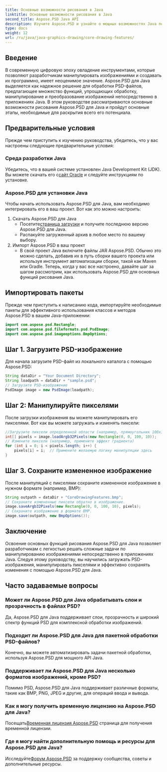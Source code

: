 ```yaml
---
title: Основные возможности рисования в Java
linktitle: Основные возможности рисования в Java
second_title: Aspose.PSD Java API
description: Изучите Aspose.PSD и узнайте о мощных возможностях Java по манипулированию изображениями. Узнайте, как программно загружать, манипулировать и сохранять изображения PSD.
type: docs
weight: 12
url: /ru/java/java-graphics-drawing/core-drawing-features/
---
```

## Введение
В современную цифровую эпоху овладение инструментами, которые позволяют разработчикам манипулировать изображениями и создавать их программно, имеет неоценимое значение. Aspose.PSD для Java выделяется как надежное решение для обработки PSD-файлов, предлагающее множество функций, упрощающих обработку, манипулирование и преобразование изображений непосредственно в приложениях Java. В этом руководстве рассматриваются основные возможности рисования Aspose.PSD для Java и пройдут основные этапы, необходимые для раскрытия всего его потенциала.
## Предварительные условия
Прежде чем приступить к изучению руководства, убедитесь, что у вас настроены следующие предварительные условия:
### Среда разработки Java
 Убедитесь, что в вашей системе установлен Java Development Kit (JDK). Вы можете скачать его с[сайт Oracle](https://www.oracle.com/java/technologies/javase-jdk11-downloads.html) и следуйте инструкциям по установке.
### Aspose.PSD для установки Java
Чтобы начать использовать Aspose.PSD для Java, вам необходимо интегрировать его в ваш проект. Вот как это можно настроить:
1. Скачать Aspose.PSD для Java
   -  Посетите[страница загрузки](https://releases.aspose.com/psd/java/) и получите последнюю версию Aspose.PSD для Java.
   - Распакуйте загруженный архив в любое место по вашему выбору.
2. Импорт Aspose.PSD в ваш проект
   - В свой проект Java включите файлы JAR Aspose.PSD. Обычно это можно сделать, добавив их в путь сборки вашего проекта или используя инструмент автоматизации сборки, такой как Maven или Gradle.
Теперь, когда у вас все настроено, давайте шаг за шагом рассмотрим, как использовать Aspose.PSD для основных функций рисования Java.
## Импортировать пакеты
Прежде чем приступить к написанию кода, импортируйте необходимые пакеты для эффективного использования классов и методов Aspose.PSD в вашем Java-приложении:
```java
import com.aspose.psd.Rectangle;
import com.aspose.psd.fileformats.psd.PsdImage;
import com.aspose.psd.imageoptions.BmpOptions;
```
## Шаг 1. Загрузите PSD-изображение
Для начала загрузите PSD-файл из локального каталога с помощью Aspose.PSD:
```java
String dataDir = "Your Document Directory";
String loadpath = dataDir + "sample.psd";
// Загрузите PSD-изображение
PsdImage image = new PsdImage(loadpath);
```
## Шаг 2: Манипулируйте пикселями
После загрузки изображения вы можете манипулировать его пикселями. Вот как вы можете загружать и изменять пиксели:
```java
//Загрузите пиксели определенной области (например, прямоугольник 100x10, начиная с верхнего левого угла).
int[] pixels = image.loadArgb32Pixels(new Rectangle(0, 0, 100, 10));
// Измените пиксели (например, примените эффект градиента)
for (int i = 0; i < pixels.length; i++) {
    pixels[i] = i;  // Примените желаемую логику манипуляции здесь
}
```
## Шаг 3. Сохраните измененное изображение
После манипуляций с пикселями сохраните измененное изображение в нужном формате (например, BMP):
```java
String outpath = dataDir + "CoreDrawingFeatures.bmp";
// Сохраните измененные пиксели обратно в изображение.
image.saveArgb32Pixels(new Rectangle(0, 0, 100, 10), pixels);
// Сохраните изображение в формате BMP.
image.save(outpath, new BmpOptions());
```

## Заключение
Освоение основных функций рисования Aspose.PSD для Java позволяет разработчикам с легкостью решать сложные задачи по манипулированию изображениями непосредственно в приложениях Java. Следуя этому руководству, вы научились загружать PSD-изображения, манипулировать пикселями и эффективно сохранять изменения с помощью Aspose.PSD для Java.
## Часто задаваемые вопросы
### Может ли Aspose.PSD для Java обрабатывать слои и прозрачность в файлах PSD?
Да, Aspose.PSD для Java поддерживает слои, прозрачность и широкий спектр функций PSD для комплексной обработки изображений.
### Подходит ли Aspose.PSD для Java для пакетной обработки PSD-файлов?
Конечно, вы можете автоматизировать задачи пакетной обработки, используя Aspose.PSD для мощного API Java.
### Поддерживает ли Aspose.PSD для Java несколько форматов изображений, кроме PSD?
Помимо PSD, Aspose.PSD для Java поддерживает различные форматы, такие как BMP, PNG, JPEG и другие, для операций ввода и вывода.
### Как я могу получить временную лицензию на Aspose.PSD для Java?
 Посещать[Временная лицензия Aspose.PSD](https://purchase.aspose.com/temporary-license/) страница для получения временной лицензии.
### Где я могу найти дополнительную помощь и ресурсы для Aspose.PSD для Java?
 Исследуйте[Форум Aspose.PSD](https://forum.aspose.com/c/psd/34) за поддержку сообщества, советы и дополнительные ресурсы.